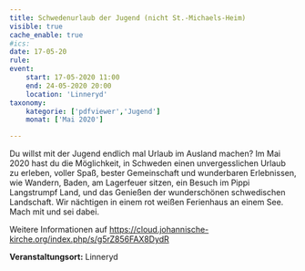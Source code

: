 ```yaml
---
title: Schwedenurlaub der Jugend (nicht St.-Michaels-Heim)
visible: true
cache_enable: true
#ics: 
date: 17-05-20
rule: 
event:
	start: 17-05-2020 11:00
	end: 24-05-2020 20:00
	location: 'Linneryd'
taxonomy:
	kategorie: ['pdfviewer','Jugend']
	monat: ['Mai 2020']

---
```

Du willst mit der Jugend endlich mal Urlaub im Ausland machen? Im Mai 2020 hast du die Möglichkeit, in Schweden einen unvergesslichen Urlaub zu erleben, voller Spaß, bester Gemeinschaft und wunderbaren Erlebnissen, wie Wandern, Baden,  am  Lagerfeuer  sitzen,  ein  Besuch  im  Pippi  Langstrumpf  Land,  und  das Genießen  der  wunderschönen  schwedischen  Landschaft.  Wir  nächtigen  in einem rot weißen Ferienhaus an einem See. Mach mit und sei dabei.

Weitere Informationen auf https://cloud.johannische-kirche.org/index.php/s/g5rZ856FAX8DydR


**Veranstaltungsort:** Linneryd

